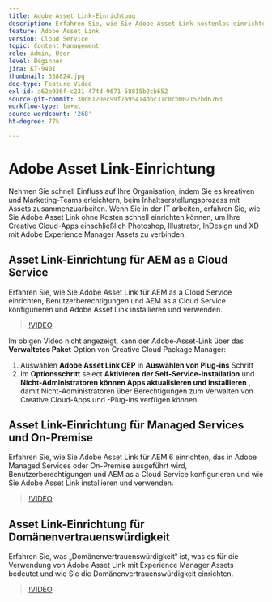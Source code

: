 ```yaml
---
title: Adobe Asset Link-Einrichtung
description: Erfahren Sie, wie Sie Adobe Asset Link kostenlos einrichten, wodurch Ihre Creative Cloud-Apps wie Photoshop, Illustrator, InDesign und XD mit Adobe Experience Manager Assets verbunden werden.
feature: Adobe Asset Link
version: Cloud Service
topic: Content Management
role: Admin, User
level: Beginner
jira: KT-9401
thumbnail: 338824.jpg
doc-type: Feature Video
exl-id: a62e936f-c231-474d-9671-58815b2cb652
source-git-commit: 30d6120ec99f7a95414dbc31c0cb002152bd6763
workflow-type: tm+mt
source-wordcount: '268'
ht-degree: 77%

---
```


# Adobe Asset Link-Einrichtung

Nehmen Sie schnell Einfluss auf Ihre Organisation, indem Sie es kreativen und Marketing-Teams erleichtern, beim Inhaltserstellungsprozess mit Assets zusammenzuarbeiten. Wenn Sie in der IT arbeiten, erfahren Sie, wie Sie Adobe Asset Link ohne Kosten schnell einrichten können, um Ihre Creative Cloud-Apps einschließlich Photoshop, Illustrator, InDesign und XD mit Adobe Experience Manager Assets zu verbinden.

## Asset Link-Einrichtung für AEM as a Cloud Service

Erfahren Sie, wie Sie Adobe Asset Link für AEM as a Cloud Service einrichten, Benutzerberechtigungen und AEM as a Cloud Service konfigurieren und Adobe Asset Link installieren und verwenden.

>[!VIDEO](https://video.tv.adobe.com/v/338824?quality=12&learn=on)

Im obigen Video nicht angezeigt, kann der Adobe-Asset-Link über das __Verwaltetes Paket__ Option von Creative Cloud Package Manager:

1. Auswählen __Adobe Asset Link CEP__ in __Auswählen von Plug-ins__ Schritt
2. Im __Optionsschritt__ select __Aktivieren der Self-Service-Installation__ und __Nicht-Administratoren können Apps aktualisieren und installieren__ , damit Nicht-Administratoren über Berechtigungen zum Verwalten von Creative Cloud-Apps und -Plug-ins verfügen können.

## Asset Link-Einrichtung für Managed Services und On-Premise

Erfahren Sie, wie Sie Adobe Asset Link für AEM 6 einrichten, das in Adobe Managed Services oder On-Premise ausgeführt wird, Benutzerberechtigungen und AEM as a Cloud Service konfigurieren und wie Sie Adobe Asset Link installieren und verwenden.

>[!VIDEO](https://video.tv.adobe.com/v/338823?quality=12&learn=on)


## Asset Link-Einrichtung für Domänenvertrauenswürdigkeit

Erfahren Sie, was „Domänenvertrauenswürdigkeit“ ist, was es für die Verwendung von Adobe Asset Link mit Experience Manager Assets bedeutet und wie Sie die Domänenvertrauenswürdigkeit einrichten.

>[!VIDEO](https://video.tv.adobe.com/v/338825?quality=12&learn=on)
